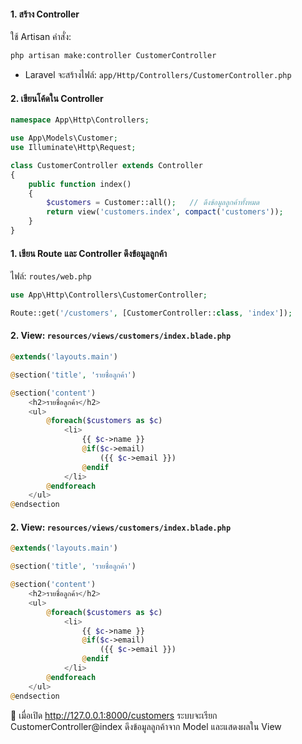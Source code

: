#### 1. สร้าง Controller
ใช้ Artisan คำสั่ง:
```bash
php artisan make:controller CustomerController
```
- Laravel จะสร้างไฟล์:
`app/Http/Controllers/CustomerController.php`

#### 2. เขียนโค้ดใน Controller
```php
namespace App\Http\Controllers;

use App\Models\Customer;
use Illuminate\Http\Request;

class CustomerController extends Controller
{
    public function index()
    {
        $customers = Customer::all();   // ดึงข้อมูลลูกค้าทั้งหมด
        return view('customers.index', compact('customers'));
    }
}
```

#### 1. เขียน Route และ Controller ดึงข้อมูลลูกค้า
ไฟล์: `routes/web.php`
```php
use App\Http\Controllers\CustomerController;

Route::get('/customers', [CustomerController::class, 'index']);
```

#### 2. View: `resources/views/customers/index.blade.php`
```php
@extends('layouts.main')

@section('title', 'รายชื่อลูกค้า')

@section('content')
    <h2>รายชื่อลูกค้า</h2>
    <ul>
        @foreach($customers as $c)
            <li>
                {{ $c->name }}
                @if($c->email)
                    ({{ $c->email }})
                @endif
            </li>
        @endforeach
    </ul>
@endsection
```

#### 2. View: `resources/views/customers/index.blade.php`
```php
@extends('layouts.main')

@section('title', 'รายชื่อลูกค้า')

@section('content')
    <h2>รายชื่อลูกค้า</h2>
    <ul>
        @foreach($customers as $c)
            <li>
                {{ $c->name }}
                @if($c->email)
                    ({{ $c->email }})
                @endif
            </li>
        @endforeach
    </ul>
@endsection
```

📌 เมื่อเปิด http://127.0.0.1:8000/customers ระบบจะเรียก CustomerController@index ดึงข้อมูลลูกค้าจาก Model และแสดงผลใน View